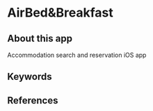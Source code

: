 # AirBed&Breakfast 

## About this app  
Accommodation search and reservation iOS app
<Display will be here>

## Keywords

## References
